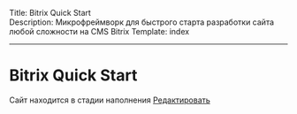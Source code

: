 Title: Bitrix Quick Start  
Description: Микрофреймворк для быстрого старта разработки сайта любой сложности на CMS Bitrix
Template: index  

----

# Bitrix Quick Start

<div class="tip">
   Сайт находится в стадии наполнения <a href="https://github.com/pafnuty/bqs-site/blob/dev/content/index.md" class="btn btn-small" target="_blank">Редактировать</a>
</div>
